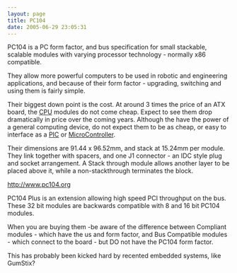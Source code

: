 ```yaml
---
layout: page
title: PC104
date: 2005-06-29 23:05:31
---
```

<p>PC104 is a PC form factor, and bus specification for small stackable, scalable modules with varying processor technology - normally x86 compatible.
</p>
<p>They allow more powerful computers to be used in robotic and engineering applications, and because of their form factor - upgrading, switching and using them is fairly simple.
</p>
<p>Their biggest down point is the cost. At around 3 times the price of an ATX board, the <a class="wiki" href="/wiki/cpu.html" title="Central Processing Unit">CPU</a> modules do not come cheap. Expect to see them drop dramatically in price over the coming years. Although the have the power of a general computing device, do not expect them to be as cheap, or easy to interface as a <a class="wiki" href="/wiki/pic.html" title="PIC">PIC</a> or <a a="" brain")="" class="wiki" for="" href="/wiki/microcontroller.html" robot"="" title="A programmable digital controller (or ">MicroController</a>.
</p>
<p>Their dimensions are 91.44 x 96.52mm, and stack at 15.24mm per module. They link together with spacers, and one J1 connector - an IDC style plug and socket arrangement. A Stack through module allows another layer to be placed above it, while a non-stackthrough terminates the block.
</p>
<p><a  href="http://www.pc104.org" rel="external" target="_blank">http://www.pc104.org</a>
</p>
<p>PC104 Plus is an extension allowing high speed PCI throughput on the bus. These 32 bit modules are backwards compatible with 8 and 16 bit PC104 modules.
</p>
<p>When you are buying them -be aware of the difference between Compliant modules - which have the us and form factor, and Bus Compatible modules - which connect to the board - but DO not have the PC104 form factor.
</p>
<p>This has probably been kicked hard by recented embedded systems, like GumStix<a class="wiki wikinew for-review" title="Create page: GumStix">?</a>
</p>
